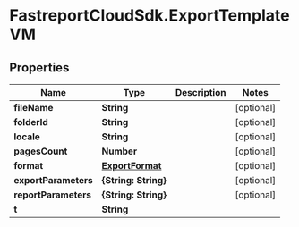 # FastreportCloudSdk.ExportTemplateVM

## Properties

Name | Type | Description | Notes
------------ | ------------- | ------------- | -------------
**fileName** | **String** |  | [optional] 
**folderId** | **String** |  | [optional] 
**locale** | **String** |  | [optional] 
**pagesCount** | **Number** |  | [optional] 
**format** | [**ExportFormat**](ExportFormat.md) |  | [optional] 
**exportParameters** | **{String: String}** |  | [optional] 
**reportParameters** | **{String: String}** |  | [optional] 
**t** | **String** |  | 


